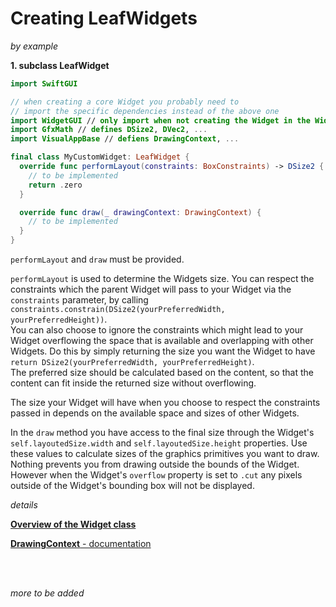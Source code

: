 # Creating LeafWidgets

*by example*

**1\. subclass LeafWidget**

```swift
import SwiftGUI

// when creating a core Widget you probably need to
// import the specific dependencies instead of the above one
import WidgetGUI // only import when not creating the Widget in the WidgetGUI target
import GfxMath // defines DSize2, DVec2, ...
import VisualAppBase // defiens DrawingContext, ...

final class MyCustomWidget: LeafWidget {
  override func performLayout(constraints: BoxConstraints) -> DSize2 {
    // to be implemented
    return .zero
  }

  override func draw(_ drawingContext: DrawingContext) {
    // to be implemented
  }
}
```

`performLayout` and `draw` must be provided.

`performLayout` is used to determine the Widgets size.
You can respect the constraints which the parent Widget will pass to your Widget via the `constraints` parameter, by calling `constraints.constrain(DSize2(yourPreferredWidth, yourPreferredHeight))`.<br>
You can also choose to ignore the constraints which might lead to your Widget overflowing the space that is available and overlapping with other Widgets. Do this by simply returning the size you want the Widget to have `return DSize2(yourPreferredWidth, yourPreferredHeight)`.<br>
The preferred size should be calculated based on the content, so that the content can fit inside the returned size without overflowing.

The size your Widget will have when you choose to respect the constraints passed in depends on the available space and sizes of other Widgets.

In the `draw` method you have access to the final size through the Widget's `self.layoutedSize.width` and `self.layoutedSize.height` properties. Use these values to calculate sizes of the graphics primitives you want to draw.<br>
Nothing prevents you from drawing outside the bounds of the Widget. However when the Widget's `overflow` property is set to `.cut` any pixels outside of the Widget's bounding box will not be displayed.

*details*

[**Overview of the Widget class**](WidgetClassOverview.md)

[**DrawingContext** - documentation](https://ungast.github.io/swift-gui/generated-doc/DrawingContext/)

<br><br>

*more to be added*
